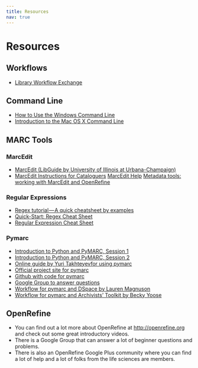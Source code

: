 ```yaml
---
title: Resources
nav: true
---
```


# Resources

## Workflows
* [Library Workflow Exchange](http://www.libraryworkflowexchange.org/)

## Command Line
* [How to Use the Windows Command Line](https://www.computerhope.com/issues/chusedos.htm)
* [Introduction to the Mac OS X Command Line](https://blog.teamtreehouse.com/introduction-to-the-mac-os-x-command-line)

## MARC Tools
### MarcEdit
* [MarcEdit (LibGuide by University of Illinois at Urbana-Champaign)](https://guides.library.illinois.edu/MarcEdit)
* [MarcEdit Instructions for Cataloguers](https://wiki.ucl.ac.uk/display/LibraryServices/MarcEdit+Instructions+for+Cataloguers)
[MarcEdit Help](https://marcedit.reeset.net/help)
[Metadata tools: working with MarcEdit and OpenRefine](https://archive.cilip.org.uk/cataloguing-indexing-group/presentations/metadata-tools-working-marcedit-openrefine)


### Regular Expressions
* [Regex tutorial — A quick cheatsheet by examples](https://medium.com/factory-mind/regex-tutorial-a-simple-cheatsheet-by-examples-649dc1c3f285)
* [Quick-Start: Regex Cheat Sheet](https://www.rexegg.com/regex-quickstart.html)
* [Regular Expression Cheat Sheet](https://www.cheatography.com/davechild/cheat-sheets/regular-expressions/)

### Pymarc
* [Introduction to Python and PyMARC, Session 1](http://www.ala.org/alcts/confevents/upcoming/webinar/101817)
* [Introduction to Python and PyMARC, Session 2](http://www.ala.org/alcts/confevents/upcoming/webinar/102517)
* [Online guide by Yuri Takhteyevfor using pymarc](http://www.takhteyev.org/courses/11W/inf1005/pymarc.pdf)
* [Official project site for pymarc](https://pypi.org/project/pymarc/)
* [Github with code for pymarc](https://github.com/edsu/pymarc)
* [Google Group to answer questions](https://groups.google.com/forum/#!forum/pymarc)
* [Workflow for pymarc and DSpace by Lauren Magnuson](https://acrl.ala.org/techconnect/post/hacking-in-python-with-pymarc/)
* [Workflow for pymarc and Archivists’ Toolkit by Becky Yoose](http://journal.code4lib.org/articles/8336)

## OpenRefine
* You can find out a lot more about OpenRefine at http://openrefine.org and check out some great introductory videos.
* There is a Google Group that can answer a lot of beginner questions and problems.
* There is also an OpenRefine Google Plus community where you can find a lot of help and a lot of folks from the life sciences are members.
